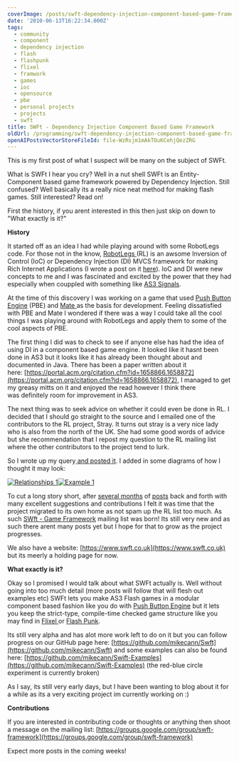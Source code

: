 ```yaml
---
coverImage: /posts/swft-dependency-injection-component-based-game-framework/cover.jpg
date: '2010-06-13T16:22:34.000Z'
tags:
  - community
  - component
  - dependency injection
  - flash
  - flashpunk
  - flixel
  - framwork
  - games
  - ioc
  - opensource
  - pbe
  - personal projects
  - projects
  - swft
title: SWFt - Dependency Injection Component Based Game Framework
oldUrl: /programming/swft-dependency-injection-component-based-game-framework
openAIPostsVectorStoreFileId: file-WzRsjm1mAkTOuKCehjQezZRG
---
```


This is my first post of what I suspect will be many on the subject of SWFt.

What is SWFt I hear you cry? Well in a nut shell SWFt is an Entity-Component based game framework powered by Dependency Injection. Still confused? Well basically its a really nice neat method for making flash games. Still interested? Read on!

<!-- more -->

First the history, if you arent interested in this then just skip on down to "What exactly is it?"

**History**

It started off as an idea I had while playing around with some RobotLegs code. For those not in the know, [RobotLegs ](https://www.robotlegs.org/) (RL) is an awsome Inversion of Control (IoC) or Dependency Injection (DI) MVCS framework for making Rich Internet Applications (I wrote a post on it [here](/posts/on-the-bleeding-edge/)). IoC and DI were new concepts to me and I was fascinated and excited by the power that they had especially when couppled with something like [AS3 Signals](https://github.com/robertpenner/as3-signals).

At the time of this discovery I was working on a game that used [Push Button Engine](https://pushbuttonengine.com/) (PBE) and [Mate ](https://mate.asfusion.com/)as the basis for development. Feeling dissatisfied with PBE and Mate I wondered if there was a way I could take all the cool things I was playing around with RobotLegs and apply them to some of the cool aspects of PBE.

The first thing I did was to check to see if anyone else has had the idea of using DI in a component based game engine. It looked like it hasnt been done in AS3 but it looks like it has already been thought about and documented in Java. There has been a paper written about it here: [https://portal.acm.org/citation.cfm?id=1658866.1658872](https://portal.acm.org/citation.cfm?id=1658866.1658872), I managed to get my greasy mitts on it and enjoyed the read however I think there was definitely room for improvement in AS3.

The next thing was to seek advice on whether it could even be done in RL. I decided that I should go straight to the source and I emailed one of the contributors to the RL project, Stray. It turns out stray is a very nice lady who is also from the north of the UK. She had some good words of advice but she recommendation that I repost my question to the RL mailing list where the other contributors to the project tend to lurk.

So I wrote up my query[ and posted it](https://groups.google.com/group/robotlegs/browse_thread/thread/f7e325c5caf14d93). I added in some diagrams of how I thought it may look:

[![](/wp-content/uploads/2010/06/Relationships-1-300x259.png "Relationships 1")](/wp-content/uploads/2010/06/Relationships-1.png)[![](/wp-content/uploads/2010/06/Example-1-300x161.png "Example 1")](/wp-content/uploads/2010/06/Example-1.png)

To cut a long story short, after [several months](https://groups.google.com/group/robotlegs/browse_thread/thread/4833ba99cd12b25a) of [posts](https://groups.google.com/group/robotlegs/browse_thread/thread/4d3eb6d8f8dd64bc#) back and forth with many excellent suggestions and contributions I felt it was time that the project migrated to its own home as not spam up the RL list too much. As such [SWft - Game Framework](https://groups.google.com/group/swft-framework) mailing list was born! Its still very new and as such there arent many posts yet but I hope for that to grow as the project progresses.

We also have a website: [https://www.swft.co.uk](https://www.swft.co.uk) but its meerly a holding page for now.

**What exactly is it?**

Okay so I promised I would talk about what SWFt actually is. Well without going into too much detail (more posts will follow that will flesh out examples etc) SWFt lets you make AS3 Flash games in a modular component based fashion like you do with [Push Button Engine](https://pushbuttonengine.com/) but it lets you keep the strict-type, compile-time checked game structure like you may find in [Flixel ](https://flixel.org/)or [Flash Punk](https://flashpunk.net/).

Its still very alpha and has alot more work left to do on it but you can follow progress on our GitHub page here: [https://github.com/mikecann/Swft](https://github.com/mikecann/Swft) and some examples can also be found here: [https://github.com/mikecann/Swift-Examples](https://github.com/mikecann/Swift-Examples) (the red-blue circle experiment is currently broken)

As I say, its still very early days, but I have been wanting to blog about it for a while as its a very exciting project im currently working on :)

**Contributions**

If you are interested in contributing code or thoughts or anything then shoot a message on the mailing list: [https://groups.google.com/group/swft-framework](https://groups.google.com/group/swft-framework)

Expect more posts in the coming weeks!
